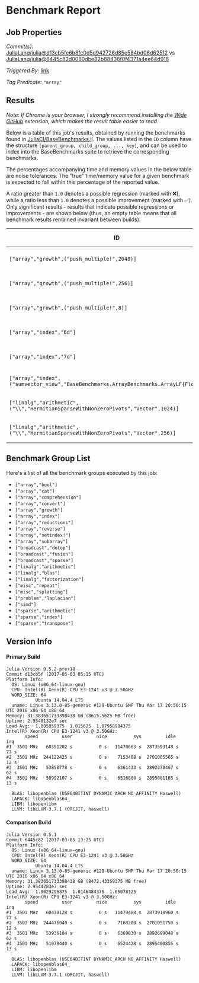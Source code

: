 # Benchmark Report

## Job Properties

*Commit(s):* [JuliaLang/julia@d13cb5fe6b8fc0d5d942726d85e584bd06d62512](https://github.com/JuliaLang/julia/commit/d13cb5fe6b8fc0d5d942726d85e584bd06d62512) vs [JuliaLang/julia@6445c82d0060dbe82b88436f0f4371a4ee64d918](https://github.com/JuliaLang/julia/commit/6445c82d0060dbe82b88436f0f4371a4ee64d918)

*Triggered By:* [link](https://github.com/JuliaLang/julia/commit/d13cb5fe6b8fc0d5d942726d85e584bd06d62512#commitcomment-22013576)

*Tag Predicate:* `"array"`

## Results

*Note: If Chrome is your browser, I strongly recommend installing the [Wide GitHub](https://chrome.google.com/webstore/detail/wide-github/kaalofacklcidaampbokdplbklpeldpj?hl=en)
extension, which makes the result table easier to read.*

Below is a table of this job's results, obtained by running the benchmarks found in
[JuliaCI/BaseBenchmarks.jl](https://github.com/JuliaCI/BaseBenchmarks.jl). The values
listed in the `ID` column have the structure `[parent_group, child_group, ..., key]`,
and can be used to index into the BaseBenchmarks suite to retrieve the corresponding
benchmarks.

The percentages accompanying time and memory values in the below table are noise tolerances. The "true"
time/memory value for a given benchmark is expected to fall within this percentage of the reported value.

A ratio greater than `1.0` denotes a possible regression (marked with :x:), while a ratio less
than `1.0` denotes a possible improvement (marked with :white_check_mark:). Only significant results - results
that indicate possible regressions or improvements - are shown below (thus, an empty table means that all
benchmark results remained invariant between builds).

| ID | time ratio | memory ratio |
|----|------------|--------------|
| `["array","growth",("push_multiple!",2048)]` | 1.41 (15%) :x: | 1.00 (1%)  |
| `["array","growth",("push_multiple!",256)]` | 1.35 (15%) :x: | 1.00 (1%)  |
| `["array","growth",("push_multiple!",8)]` | 1.37 (15%) :x: | 1.00 (1%)  |
| `["array","index","6d"]` | 0.02 (15%) :white_check_mark: | 0.00 (1%) :white_check_mark: |
| `["array","index","7d"]` | 0.02 (15%) :white_check_mark: | 0.00 (1%) :white_check_mark: |
| `["array","index",("sumvector_view","BaseBenchmarks.ArrayBenchmarks.ArrayLF{Float32,2}")]` | 1.63 (50%) :x: | 1.00 (1%)  |
| `["linalg","arithmetic",("\\","HermitianSparseWithNonZeroPivots","Vector",1024)]` | 0.40 (45%) :white_check_mark: | 0.41 (1%) :white_check_mark: |
| `["linalg","arithmetic",("\\","HermitianSparseWithNonZeroPivots","Vector",256)]` | 0.38 (45%) :white_check_mark: | 0.39 (1%) :white_check_mark: |

## Benchmark Group List

Here's a list of all the benchmark groups executed by this job:

- `["array","bool"]`
- `["array","cat"]`
- `["array","comprehension"]`
- `["array","convert"]`
- `["array","growth"]`
- `["array","index"]`
- `["array","reductions"]`
- `["array","reverse"]`
- `["array","setindex!"]`
- `["array","subarray"]`
- `["broadcast","dotop"]`
- `["broadcast","fusion"]`
- `["broadcast","sparse"]`
- `["linalg","arithmetic"]`
- `["linalg","blas"]`
- `["linalg","factorization"]`
- `["misc","repeat"]`
- `["misc","splatting"]`
- `["problem","laplacian"]`
- `["simd"]`
- `["sparse","arithmetic"]`
- `["sparse","index"]`
- `["sparse","transpose"]`

## Version Info

#### Primary Build

```
Julia Version 0.5.2-pre+18
Commit d13cb5f (2017-05-03 05:15 UTC)
Platform Info:
  OS: Linux (x86_64-linux-gnu)
  CPU: Intel(R) Xeon(R) CPU E3-1241 v3 @ 3.50GHz
  WORD_SIZE: 64
           Ubuntu 14.04.4 LTS
  uname: Linux 3.13.0-85-generic #129-Ubuntu SMP Thu Mar 17 20:50:15 UTC 2016 x86_64 x86_64
Memory: 31.383651733398438 GB (8615.5625 MB free)
Uptime: 2.9540132e7 sec
Load Avg:  1.005859375  1.015625  1.07958984375
Intel(R) Xeon(R) CPU E3-1241 v3 @ 3.50GHz: 
       speed         user         nice          sys         idle          irq
#1  3501 MHz   60351202 s          0 s   11470663 s  2873593148 s         77 s
#2  3501 MHz  244122425 s          0 s    7153408 s  2701005565 s         12 s
#3  3501 MHz   53858778 s          0 s    6361433 s  2892370467 s         62 s
#4  3501 MHz   50992107 s          0 s    6516800 s  2895081165 s         13 s

  BLAS: libopenblas (USE64BITINT DYNAMIC_ARCH NO_AFFINITY Haswell)
  LAPACK: libopenblas64_
  LIBM: libopenlibm
  LLVM: libLLVM-3.7.1 (ORCJIT, haswell)

```

#### Comparison Build

```
Julia Version 0.5.1
Commit 6445c82 (2017-03-05 13:25 UTC)
Platform Info:
  OS: Linux (x86_64-linux-gnu)
  CPU: Intel(R) Xeon(R) CPU E3-1241 v3 @ 3.50GHz
  WORD_SIZE: 64
           Ubuntu 14.04.4 LTS
  uname: Linux 3.13.0-85-generic #129-Ubuntu SMP Thu Mar 17 20:50:15 UTC 2016 x86_64 x86_64
Memory: 31.383651733398438 GB (8472.43359375 MB free)
Uptime: 2.9544283e7 sec
Load Avg:  1.0029296875  1.0146484375  1.05078125
Intel(R) Xeon(R) CPU E3-1241 v3 @ 3.50GHz: 
       speed         user         nice          sys         idle          irq
#1  3501 MHz   60430128 s          0 s   11479488 s  2873918960 s         77 s
#2  3501 MHz  244476040 s          0 s    7168200 s  2701051750 s         12 s
#3  3501 MHz   53936184 s          0 s    6369830 s  2892699048 s         62 s
#4  3501 MHz   51079440 s          0 s    6524428 s  2895400855 s         13 s

  BLAS: libopenblas (USE64BITINT DYNAMIC_ARCH NO_AFFINITY Haswell)
  LAPACK: libopenblas64_
  LIBM: libopenlibm
  LLVM: libLLVM-3.7.1 (ORCJIT, haswell)

```
